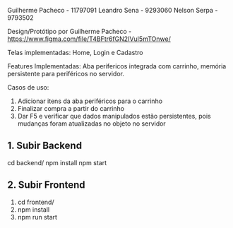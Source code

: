 Guilherme Pacheco - 11797091
Leandro Sena - 9293060
Nelson Serpa - 9793502

Design/Protótipo por Guilherme Pacheco - https://www.figma.com/file/T4BFtr6fGN2IVuI5mTOnwe/

Telas implementadas: Home, Login e Cadastro

Features Implementadas: Aba perifericos integrada com carrinho, memória persistente para periféricos no servidor.

Casos de uso: 
1. Adicionar itens da aba periféricos para o carrinho
2. Finalizar compra a partir do carrinho
3. Dar F5 e verificar que dados manipulados estão persistentes, pois mudanças foram atualizadas no objeto no servidor

## 1. Subir Backend
cd backend/
npm install
npm start

## 2. Subir Frontend
1. cd frontend/
2. npm install
3. npm run start
